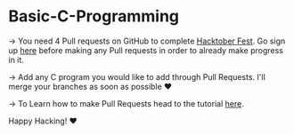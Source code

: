 # Basic-C-Programming


-> You need 4 Pull requests on GitHub to complete [Hacktober Fest](https://hacktoberfest.digitalocean.com). Go sign up [here](https://hacktoberfest.digitalocean.com/) before making any Pull requests in order to already make progress in it.

-> Add any C program you would like to add through Pull Requests. I'll merge your branches as soon as possible :heart:

-> To Learn how to make Pull Requests head to the tutorial [here](https://github.com/firstcontributions/first-contributions/blob/master/github-desktop-tutorial.md).



Happy Hacking! :heart:
